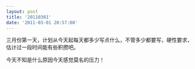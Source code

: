 ```yaml
---
layout: post
title: '20110301'
date: '2011-03-01 20:57:00'
---
```


<p>三月份第一天，计划从今天起每天都多少写点什么，不管多少都要写，硬性要求，估计过一段时间能有些积攒吧。</p>

<p>今天不知是什么原因今天感觉莫名的压力！</p>